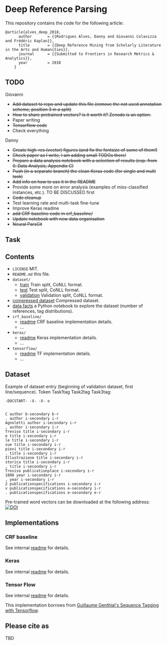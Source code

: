 # Deep Reference Parsing

This repository contains the code for the following article:
    
    @article{alves_deep_2018,
          author       = {{Rodrigues Alves, Danny and Giovanni Colavizza and Frédéric Kaplan}},
          title        = {{Deep Reference Mining from Scholarly Literature in the Arts and Humanities}},
          journal      = {{Submitted to Frontiers in Research Metrics & Analytics}},
          year         = 2018
        }

## TODO

Giovanni

*	~~Add dataset to repo and update this file (remove the not used annotation scheme, position 3 in a split)~~
*	~~How to share pretrained vectors? is it worth it? Zenodo is an option.~~
*   Paper writing
*   ~~Tensorflow code~~
*   Check everything

Danny

*   ~~Create high-res (vector) figures (and fix the fontsize of some of them!)~~
*   ~~Check paper as I write, I am adding small TODOs there!~~
*   ~~Prepare a data analysis notebook with a selection of results (esp. from 0. Data Analysis, Appendix C)~~
*   ~~Push (in a separate branch) the clean Keras code (for single and multi task)~~
*   ~~Add info on how to use it in the README~~
*   Provide some more on error analysis (examples of miss-classified instances, etc.). TO BE DISCUSSED first
*   ~~Code cleanup~~
*   Test learning rate and multi-task fine-tune
*   Improve Keras readme 
*   ~~add CRF baseline code in crf_baseline/~~
*   ~~Update notebook with new data organisation~~
*   ~~Neural ParsCit~~

## Task



## Contents

* `LICENSE` MIT.
* `README.md` this file.
* `dataset/`
    * [train](dataset/clean_test.txt) Train split, CoNLL format.
    * [test](dataset/clean_train.txt) Test split, CoNLL format.
    * [validation](dataset/clean_valid.txt) Validation split, CoNLL format.
* [compressed dataset](dataset.tar.gz) Compressed dataset.
* [data facts](Data%20Facts.ipynb) a Python notebook to explore the dataset (number of references, tag distributions).
* `crf_baseline/`
    * [readme](crf_baseline/README.md) CRF baseline implementation details.
    * ...
* `keras/`
    * [readme](keras/README.md) Keras implementation details.
    * ...
* `tensorflow/`
    * [readme](tensorflow/README.md) TF implementation details.
    * ...

## Dataset

Example of dataset entry (beginning of validation dataset, first line/sequence). Token Task1tag Task2tag Task3tag:

    -DOCSTART- -X- -X- o


    C author b-secondary b-r
    . author i-secondary i-r
    Agnoletti author i-secondary i-r
    , author i-secondary i-r
    Treviso title i-secondary i-r
    e title i-secondary i-r
    le title i-secondary i-r
    sue title i-secondary i-r
    pievi title i-secondary i-r
    . title i-secondary i-r
    Illustrazione title i-secondary i-r
    storica title i-secondary i-r
    , title i-secondary i-r
    Treviso publicationplace i-secondary i-r
    1898 year i-secondary i-r
    , year i-secondary i-r
    2 publicationspecifications i-secondary i-r
    v publicationspecifications e-secondary i-r
    . publicationspecifications e-secondary e-r

Pre-trained word vectors can be downloaded at the following address: [![DOI](https://zenodo.org/badge/DOI/10.5281/zenodo.1175213.svg)](https://doi.org/10.5281/zenodo.1175213)

## Implementations

### CRF baseline

See internal [readme](crf_baseline/README.md) for details.

### Keras

See internal [readme](keras/README.md) for details.

### Tensor Flow

See internal [readme](tensorflow/README.md) for details.

This implementation borrows from [Guillaume Genthial's Sequence Tagging with Tensorflow](https://guillaumegenthial.github.io/sequence-tagging-with-tensorflow.html).

## Please cite as

TBD
